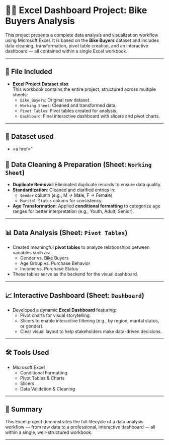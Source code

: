# 🚴‍♂️ Excel Dashboard Project: Bike Buyers Analysis

This project presents a complete data analysis and visualization workflow using Microsoft Excel. It is based on the **Bike Buyers** dataset and includes data cleaning, transformation, pivot table creation, and an interactive dashboard — all contained within a single Excel workbook.

---

## 📁 File Included

- **Excel Project Dataset.xlsx**  
  This workbook contains the entire project, structured across multiple sheets:
  - `Bike_Buyers`: Original raw dataset.
  - `Working Sheet`: Cleaned and transformed data.
  - `Pivot Tables`: Pivot tables created for analysis.
  - `Dashboard`: Final interactive dashboard with slicers and pivot charts.

---
## 📁 Dataset used
- <a href="

## 🧹 Data Cleaning & Preparation (Sheet: `Working Sheet`)

- **Duplicate Removal**: Eliminated duplicate records to ensure data quality.
- **Standardization**: Cleaned and clarified entries in:
  - `Gender` column (e.g., M → Male, F → Female)
  - `Marital Status` column for consistency.
- **Age Transformation**: Applied **conditional formatting** to categorize age ranges for better interpretation (e.g., Youth, Adult, Senior).

---

## 📊 Data Analysis (Sheet: `Pivot Tables`)

- Created meaningful **pivot tables** to analyze relationships between variables such as:
  - Gender vs. Bike Buyers
  - Age Group vs. Purchase Behavior
  - Income vs. Purchase Status
- These tables serve as the backend for the visual dashboard.

---

## 📈 Interactive Dashboard (Sheet: `Dashboard`)

- Developed a dynamic **Excel Dashboard** featuring:
  - Pivot charts for visual storytelling.
  - Slicers to enable interactive filtering (e.g., by region, marital status, or gender).
  - Clear visual layout to help stakeholders make data-driven decisions.

---

## 🛠 Tools Used

- Microsoft Excel
  - Conditional Formatting
  - Pivot Tables & Charts
  - Slicers
  - Data Validation & Cleaning

---

## 📌 Summary

This Excel project demonstrates the full lifecycle of a data analysis workflow — from raw data to a professional, interactive dashboard — all within a single, well-structured workbook.


---



